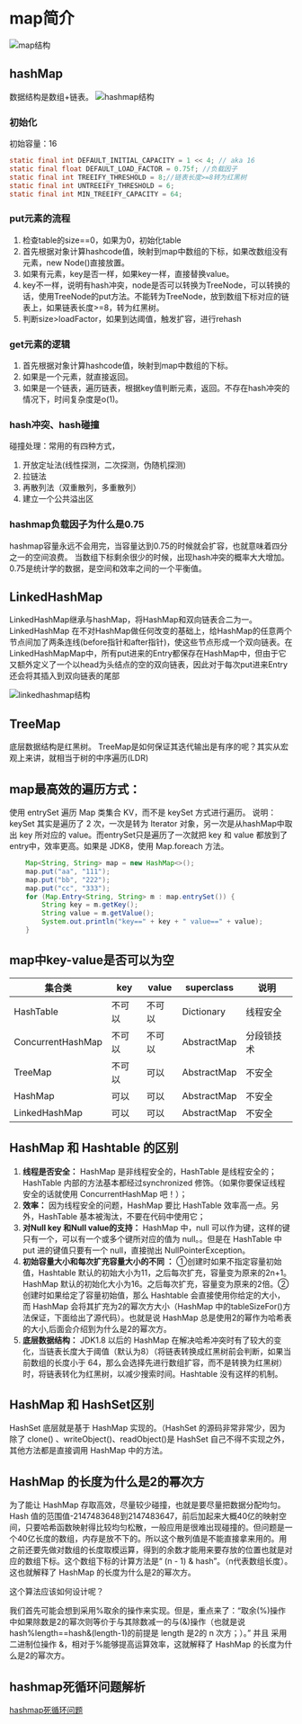 # map简介
![map结构](../../images/java/map.png)

## hashMap
数据结构是数组+链表。
![hashmap结构](../../images/java/hashmap.png)

### 初始化
初始容量：16
```java
static final int DEFAULT_INITIAL_CAPACITY = 1 << 4; // aka 16
static final float DEFAULT_LOAD_FACTOR = 0.75f; //负载因子
static final int TREEIFY_THRESHOLD = 8;//链表长度>=8转为红黑树
static final int UNTREEIFY_THRESHOLD = 6;
static final int MIN_TREEIFY_CAPACITY = 64;

```

### put元素的流程
1. 检查table的size==0，如果为0，初始化table
2. 首先根据对象计算hashcode值，映射到map中数组的下标，如果改数组没有元素，new Node()直接放置。
3. 如果有元素，key是否一样，如果key一样，直接替换value。
4. key不一样，说明有hash冲突，node是否可以转换为TreeNode，可以转换的话，使用TreeNode的put方法。不能转为TreeNode，放到数组下标对应的链表上，如果链表长度>=8，转为红黑树。
5. 判断size>loadFactor，如果到达阈值，触发扩容，进行rehash

### get元素的逻辑
1. 首先根据对象计算hashcode值，映射到map中数组的下标。
2. 如果是一个元素，就直接返回。
3. 如果是一个链表，遍历链表，根据key值判断元素，返回。不存在hash冲突的情况下，时间复杂度是o(1)。

### hash冲突、hash碰撞
碰撞处理：常用的有四种方式，

1. 开放定址法(线性探测，二次探测，伪随机探测)
2. 拉链法
3. 再散列法（双重散列，多重散列）
4. 建立一个公共溢出区

### hashmap负载因子为什么是0.75
hashmap容量永远不会用完，当容量达到0.75的时候就会扩容，也就意味着四分之一的空间浪费。
当数组下标剩余很少的时候，出现hash冲突的概率大大增加。0.75是统计学的数据，是空间和效率之间的一个平衡值。

## LinkedHashMap
LinkedHashMap继承与hashMap，将HashMap和双向链表合二为一。LinkedHashMap 在不对HashMap做任何改变的基础上，给HashMap的任意两个节点间加了两条连线(before指针和after指针)，使这些节点形成一个双向链表。在LinkedHashMapMap中，所有put进来的Entry都保存在HashMap中，但由于它又额外定义了一个以head为头结点的空的双向链表，因此对于每次put进来Entry还会将其插入到双向链表的尾部

![linkedhashmap结构](../../images/java/linkedhashmap.png)

## TreeMap
底层数据结构是红黑树。
TreeMap是如何保证其迭代输出是有序的呢？其实从宏观上来讲，就相当于树的中序遍历(LDR)

## map最高效的遍历方式：
使用 entrySet 遍历 Map 类集合 KV，而不是 keySet 方式进行遍历。
说明：keySet 其实是遍历了 2 次，一次是转为 Iterator 对象，另一次是从hashMap中取出 key 所对应的 value。而entrySet只是遍历了一次就把 key 和 value 都放到了entry中，效率更高。如果是 JDK8，使用 Map.foreach 方法。
```java
    Map<String, String> map = new HashMap<>();
    map.put("aa", "111");
    map.put("bb", "222");
    map.put("cc", "333");
    for (Map.Entry<String, String> m : map.entrySet()) {
        String key = m.getKey();
        String value = m.getValue();
        System.out.println("key==" + key + " value==" + value);
    }

```


## map中key-value是否可以为空

集合类 | key | value | superclass | 说明
----|-----|-------|------------|---
HashTable | 不可以 | 不可以 | Dictionary | 线程安全
ConcurrentHashMap | 不可以 | 不可以 | AbstractMap | 分段锁技术
TreeMap | 不可以 | 可以 | AbstractMap | 不安全
HashMap | 可以 | 可以 | AbstractMap | 不安全
LinkedHashMap | 可以 | 可以 | AbstractMap | 不安全


## HashMap 和 Hashtable 的区别
1. **线程是否安全：** HashMap 是非线程安全的，HashTable 是线程安全的；HashTable 内部的方法基本都经过synchronized 修饰。（如果你要保证线程安全的话就使用 ConcurrentHashMap 吧！）；
2. **效率：** 因为线程安全的问题，HashMap 要比 HashTable 效率高一点。另外，HashTable 基本被淘汰，不要在代码中使用它；
3. **对Null key 和Null value的支持：** HashMap 中，null 可以作为键，这样的键只有一个，可以有一个或多个键所对应的值为 null。。但是在 HashTable 中 put 进的键值只要有一个 null，直接抛出 NullPointerException。
4. **初始容量大小和每次扩充容量大小的不同 ：** ①创建时如果不指定容量初始值，Hashtable 默认的初始大小为11，之后每次扩充，容量变为原来的2n+1。HashMap 默认的初始化大小为16。之后每次扩充，容量变为原来的2倍。②创建时如果给定了容量初始值，那么 Hashtable 会直接使用你给定的大小，而 HashMap 会将其扩充为2的幂次方大小（HashMap 中的tableSizeFor()方法保证，下面给出了源代码）。也就是说 HashMap 总是使用2的幂作为哈希表的大小,后面会介绍到为什么是2的幂次方。
5. **底层数据结构：** JDK1.8 以后的 HashMap 在解决哈希冲突时有了较大的变化，当链表长度大于阈值（默认为8）（将链表转换成红黑树前会判断，如果当前数组的长度小于 64，那么会选择先进行数组扩容，而不是转换为红黑树）时，将链表转化为红黑树，以减少搜索时间。Hashtable 没有这样的机制。

## HashMap 和 HashSet区别
HashSet 底层就是基于 HashMap 实现的。（HashSet 的源码非常非常少，因为除了 clone() 、writeObject()、readObject()是 HashSet 自己不得不实现之外，其他方法都是直接调用 HashMap 中的方法。

## HashMap 的长度为什么是2的幂次方
为了能让 HashMap 存取高效，尽量较少碰撞，也就是要尽量把数据分配均匀。Hash 值的范围值-2147483648到2147483647，前后加起来大概40亿的映射空间，只要哈希函数映射得比较均匀松散，一般应用是很难出现碰撞的。但问题是一个40亿长度的数组，内存是放不下的。所以这个散列值是不能直接拿来用的。用之前还要先做对数组的长度取模运算，得到的余数才能用来要存放的位置也就是对应的数组下标。这个数组下标的计算方法是“ (n - 1) & hash”。（n代表数组长度）。这也就解释了 HashMap 的长度为什么是2的幂次方。

这个算法应该如何设计呢？

我们首先可能会想到采用%取余的操作来实现。但是，重点来了：“取余(%)操作中如果除数是2的幂次则等价于与其除数减一的与(&)操作（也就是说 hash%length==hash&(length-1)的前提是 length 是2的 n 次方；）。” 并且 采用二进制位操作 &，相对于%能够提高运算效率，这就解释了 HashMap 的长度为什么是2的幂次方。

## hashmap死循环问题解析
[hashmap死循环问题](./hashmap死循环问题.md)